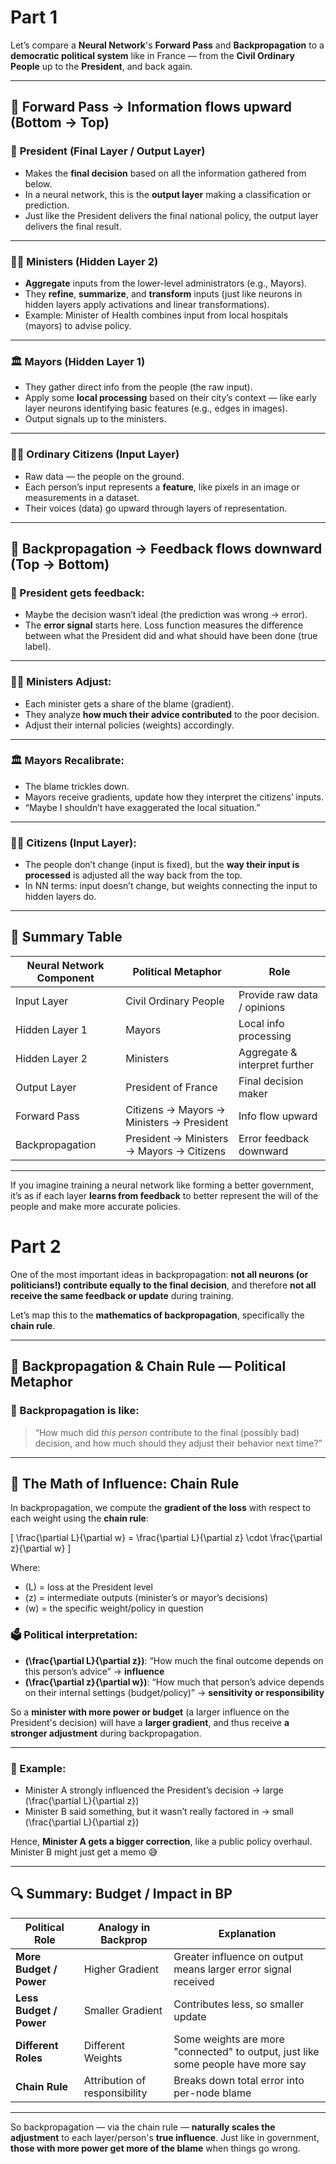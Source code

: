 
# Part 1

Let’s compare a **Neural Network**'s **Forward Pass** and **Backpropagation** to a **democratic political system** like in France — from the **Civil Ordinary People** up to the **President**, and back again.

---

## 🧠 Forward Pass → Information flows upward (Bottom → Top)

### 🎩 **President (Final Layer / Output Layer)**
- Makes the **final decision** based on all the information gathered from below.
- In a neural network, this is the **output layer** making a classification or prediction.
- Just like the President delivers the final national policy, the output layer delivers the final result.

---

### 🧑‍💼 **Ministers (Hidden Layer 2)**
- **Aggregate** inputs from the lower-level administrators (e.g., Mayors).
- They **refine**, **summarize**, and **transform** inputs (just like neurons in hidden layers apply activations and linear transformations).
- Example: Minister of Health combines input from local hospitals (mayors) to advise policy.

---

### 🏛️ **Mayors (Hidden Layer 1)**
- They gather direct info from the people (the raw input).
- Apply some **local processing** based on their city’s context — like early layer neurons identifying basic features (e.g., edges in images).
- Output signals up to the ministers.

---

### 🧍‍♂️ **Ordinary Citizens (Input Layer)**
- Raw data — the people on the ground.
- Each person’s input represents a **feature**, like pixels in an image or measurements in a dataset.
- Their voices (data) go upward through layers of representation.

---

## 🔁 Backpropagation → Feedback flows downward (Top → Bottom)

### 🎩 President gets feedback:
- Maybe the decision wasn’t ideal (the prediction was wrong → error).
- The **error signal** starts here. Loss function measures the difference between what the President did and what should have been done (true label).

---

### 🧑‍💼 Ministers Adjust:
- Each minister gets a share of the blame (gradient).
- They analyze **how much their advice contributed** to the poor decision.
- Adjust their internal policies (weights) accordingly.

---

### 🏛️ Mayors Recalibrate:
- The blame trickles down.
- Mayors receive gradients, update how they interpret the citizens’ inputs.
- “Maybe I shouldn’t have exaggerated the local situation.”

---

### 🧍‍♂️ Citizens (Input Layer):
- The people don’t change (input is fixed), but the **way their input is processed** is adjusted all the way back from the top.
- In NN terms: input doesn’t change, but weights connecting the input to hidden layers do.

---

## 🧠 Summary Table

| Neural Network Component | Political Metaphor              | Role                            |
|--------------------------|----------------------------------|---------------------------------|
| Input Layer              | Civil Ordinary People            | Provide raw data / opinions     |
| Hidden Layer 1           | Mayors                           | Local info processing           |
| Hidden Layer 2           | Ministers                        | Aggregate & interpret further   |
| Output Layer             | President of France              | Final decision maker            |
| Forward Pass             | Citizens → Mayors → Ministers → President | Info flow upward |
| Backpropagation          | President → Ministers → Mayors → Citizens | Error feedback downward |

---

If you imagine training a neural network like forming a better government, it’s as if each layer **learns from feedback** to better represent the will of the people and make more accurate policies.


# Part 2

One of the most important ideas in backpropagation: **not all neurons (or politicians!) contribute equally to the final decision**, and therefore **not all receive the same feedback or update** during training.

Let’s map this to the **mathematics of backpropagation**, specifically the **chain rule**.

---

## 🧠 Backpropagation & Chain Rule — Political Metaphor

### 🔁 Backpropagation is like:
> “How much did *this person* contribute to the final (possibly bad) decision, and how much should they adjust their behavior next time?”

---

## 🧮 The Math of Influence: Chain Rule

In backpropagation, we compute the **gradient of the loss** with respect to each weight using the **chain rule**:

\[
\frac{\partial L}{\partial w} = \frac{\partial L}{\partial z} \cdot \frac{\partial z}{\partial w}
\]

Where:
- \(L\) = loss at the President level
- \(z\) = intermediate outputs (minister’s or mayor’s decisions)
- \(w\) = the specific weight/policy in question

### 🗳️ Political interpretation:

- **\(\frac{\partial L}{\partial z}\)**: “How much the final outcome depends on this person’s advice” → **influence**
- **\(\frac{\partial z}{\partial w}\)**: “How much that person’s advice depends on their internal settings (budget/policy)” → **sensitivity or responsibility**

So a **minister with more power or budget** (a larger influence on the President's decision) will have a **larger gradient**, and thus receive **a stronger adjustment** during backpropagation.

---

### 🎩 Example:

- Minister A strongly influenced the President’s decision → large \(\frac{\partial L}{\partial z}\)
- Minister B said something, but it wasn’t really factored in → small \(\frac{\partial L}{\partial z}\)

Hence, **Minister A gets a bigger correction**, like a public policy overhaul.
Minister B might just get a memo 😅

---

## 🔍 Summary: Budget / Impact in BP

| Political Role | Analogy in Backprop | Explanation |
|----------------|---------------------|-------------|
| **More Budget / Power** | Higher Gradient | Greater influence on output means larger error signal received |
| **Less Budget / Power** | Smaller Gradient | Contributes less, so smaller update |
| **Different Roles** | Different Weights | Some weights are more "connected" to output, just like some people have more say |
| **Chain Rule** | Attribution of responsibility | Breaks down total error into per-node blame |

---

So backpropagation — via the chain rule — **naturally scales the adjustment** to each layer/person's **true influence**. Just like in government, **those with more power get more of the blame** when things go wrong.

